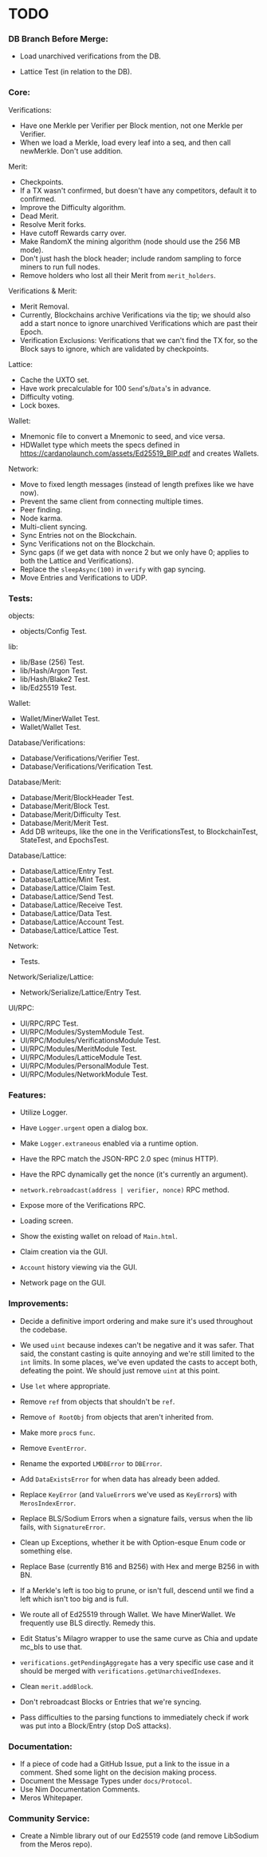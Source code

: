 # TODO

### DB Branch Before Merge:
- Load unarchived verifications from the DB.

- Lattice Test (in relation to the DB).

### Core:
Verifications:
- Have one Merkle per Verifier per Block mention, not one Merkle per Verifier.
- When we load a Merkle, load every leaf into a seq, and then call newMerkle. Don't use addition.

Merit:
- Checkpoints.
- If a TX wasn't confirmed, but doesn't have any competitors, default it to confirmed.
- Improve the Difficulty algorithm.
- Dead Merit.
- Resolve Merit forks.
- Have cutoff Rewards carry over.
- Make RandomX the mining algorithm (node should use the 256 MB mode).
- Don't just hash the block header; include random sampling to force miners to run full nodes.
- Remove holders who lost all their Merit from `merit_holders`.

Verifications & Merit:
- Merit Removal.
- Currently, Blockchains archive Verifications via the tip; we should also add a start nonce to ignore unarchived Verifications which are past their Epoch.
- Verification Exclusions: Verifications that we can't find the TX for, so the Block says to ignore, which are validated by checkpoints.

Lattice:
- Cache the UXTO set.
- Have work precalculable for 100 `Send`'s/`Data`'s in advance.
- Difficulty voting.
- Lock boxes.

Wallet:
- Mnemonic file to convert a Mnemonic to seed, and vice versa.
- HDWallet type which meets the specs defined in https://cardanolaunch.com/assets/Ed25519_BIP.pdf and creates Wallets.

Network:
- Move to fixed length messages (instead of length prefixes like we have now).
- Prevent the same client from connecting multiple times.
- Peer finding.
- Node karma.
- Multi-client syncing.
- Sync Entries not on the Blockchain.
- Sync Verifications not on the Blockchain.
- Sync gaps (if we get data with nonce 2 but we only have 0; applies to both the Lattice and Verifications).
- Replace the `sleepAsync(100)` in `verify` with gap syncing.
- Move Entries and Verifications to UDP.

### Tests:
objects:
- objects/Config Test.

lib:
- lib/Base (256) Test.
- lib/Hash/Argon Test.
- lib/Hash/Blake2 Test.
- lib/Ed25519 Test.

Wallet:
- Wallet/MinerWallet Test.
- Wallet/Wallet Test.

Database/Verifications:
- Database/Verifications/Verifier Test.
- Database/Verifications/Verification Test.

Database/Merit:
- Database/Merit/BlockHeader Test.
- Database/Merit/Block Test.
- Database/Merit/Difficulty Test.
- Database/Merit/Merit Test.
- Add DB writeups, like the one in the VerificationsTest, to BlockchainTest, StateTest, and EpochsTest.

Database/Lattice:
- Database/Lattice/Entry Test.
- Database/Lattice/Mint Test.
- Database/Lattice/Claim Test.
- Database/Lattice/Send Test.
- Database/Lattice/Receive Test.
- Database/Lattice/Data Test.
- Database/Lattice/Account Test.
- Database/Lattice/Lattice Test.

Network:
- Tests.

Network/Serialize/Lattice:
- Network/Serialize/Lattice/Entry Test.

UI/RPC:
- UI/RPC/RPC Test.
- UI/RPC/Modules/SystemModule Test.
- UI/RPC/Modules/VerificationsModule Test.
- UI/RPC/Modules/MeritModule Test.
- UI/RPC/Modules/LatticeModule Test.
- UI/RPC/Modules/PersonalModule Test.
- UI/RPC/Modules/NetworkModule Test.

### Features:
- Utilize Logger.
- Have `Logger.urgent` open a dialog box.
- Make `Logger.extraneous` enabled via a runtime option.

- Have the RPC match the JSON-RPC 2.0 spec (minus HTTP).
- Have the RPC dynamically get the nonce (it's currently an argument).
- `network.rebroadcast(address | verifier, nonce)` RPC method.
- Expose more of the Verifications RPC.

- Loading screen.
- Show the existing wallet on reload of `Main.html`.
- Claim creation via the GUI.
- `Account` history viewing via the GUI.
- Network page on the GUI.

### Improvements:
- Decide a definitive import ordering and make sure it's used throughout the codebase.

- We used `uint` because indexes can't be negative and it was safer. That said, the constant casting is quite annoying and we're still limited to the `int` limits. In some places, we've even updated the casts to accept both, defeating the point. We should just remove `uint` at this point.
- Use `let` where appropriate.

- Remove `ref` from objects that shouldn't be `ref`.
- Remove `of RootObj` from objects that aren't inherited from.

- Make more `proc`s `func`.

- Remove `EventError`.
- Rename the exported `LMDBError` to `DBError`.
- Add `DataExistsError` for when data has already been added.
- Replace `KeyError` (and `ValueError`s we've used as `KeyError`s) with `MerosIndexError`.
- Replace BLS/Sodium Errors when a signature fails, versus when the lib fails, with `SignatureError`.
- Clean up Exceptions, whether it be with Option-esque Enum code or something else.

- Replace Base (currently B16 and B256) with Hex and merge B256 in with BN.

- If a Merkle's left is too big to prune, or isn't full, descend until we find a left which isn't too big and is full.

- We route all of Ed25519 through Wallet. We have MinerWallet. We frequently use BLS directly. Remedy this.

- Edit Status's Milagro wrapper to use the same curve as Chia and update mc_bls to use that.

- `verifications.getPendingAggregate` has a very specific use case and it should be merged with `verifications.getUnarchivedIndexes`.

- Clean `merit.addBlock`.
- Don't rebroadcast Blocks or Entries that we're syncing.
- Pass difficulties to the parsing functions to immediately check if work was put into a Block/Entry (stop DoS attacks).

### Documentation:
- If a piece of code had a GitHub Issue, put a link to the issue in a comment. Shed some light on the decision making process.
- Document the Message Types under `docs/Protocol`.
- Use Nim Documentation Comments.
- Meros Whitepaper.

### Community Service:
- Create a Nimble library out of our Ed25519 code (and remove LibSodium from the Meros repo).

